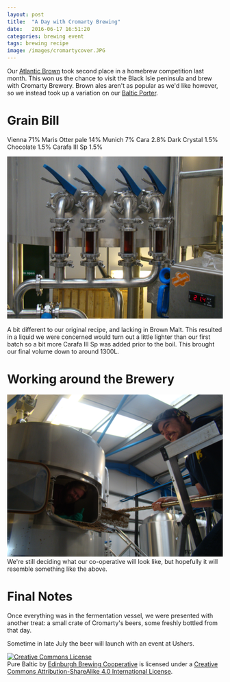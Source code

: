 ```yaml
---
layout: post
title:  "A Day with Cromarty Brewing"
date:   2016-06-17 16:51:20
categories: brewing event
tags: brewing recipe
image: /images/cromartycover.JPG
---
```


Our [Atlantic Brown](http://edinburgh-brewing-coop.github.io/brewing/recipe/2016/03/20/Bermuda.html) took second place in a homebrew competition last month. This won us the chance to visit the Black Isle peninsula and brew with Cromarty Brewery. Brown ales aren't as popular as we'd like however, so we instead took up a variation on our [Baltic Porter](http://edinburgh-brewing-coop.github.io/brewing/recipe/2016/04/09/Baltic-Porter.html).

Grain Bill
==========

Vienna 71%
Maris Otter pale 14%
Munich 7%
Cara 2.8%
Dark Crystal 1.5%
Chocolate 1.5%
Carafa III Sp 1.5%

![](images/colour.JPG?raw=true)

A bit different to our original recipe, and lacking in Brown Malt. This resulted in a liquid we were concerned would turn out a little lighter than our first batch so a bit more Carafa III Sp was added prior to the boil. This brought our final volume down to around 1300L.

Working around the Brewery
==========================

![](images/cooperation.JPG?raw=true)
We're still deciding what our co-operative will look like, but hopefully it will resemble something like the above.

Final Notes
===========

Once everything was in the fermentation vessel, we were presented with another treat: a small crate of Cromarty's beers, some freshly bottled from that day.

Sometime in late July the beer will launch with an event at Ushers.

<a rel="license" href="http://creativecommons.org/licenses/by-sa/4.0/"><img alt="Creative Commons License" style="border-width:0" src="https://i.creativecommons.org/l/by-sa/4.0/88x31.png" /></a><br /><span xmlns:dct="http://purl.org/dc/terms/" href="http://purl.org/dc/dcmitype/Text" property="dct:title" rel="dct:type">Pure Baltic</span> by <a xmlns:cc="http://creativecommons.org/ns#" href="https://edinburgh-brewing-cooperative.github.io" property="cc:attributionName" rel="cc:attributionURL">Edinburgh Brewing Cooperative</a> is licensed under a <a rel="license" href="http://creativecommons.org/licenses/by-sa/4.0/">Creative Commons Attribution-ShareAlike 4.0 International License</a>.

